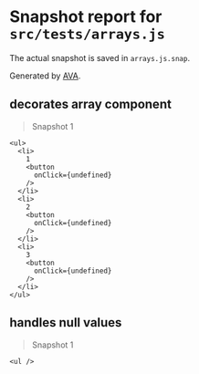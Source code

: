 # Snapshot report for `src/tests/arrays.js`

The actual snapshot is saved in `arrays.js.snap`.

Generated by [AVA](https://ava.li).

## decorates array component

> Snapshot 1

    <ul>
      <li>
        1
        <button
          onClick={undefined}
        />
      </li>
      <li>
        2
        <button
          onClick={undefined}
        />
      </li>
      <li>
        3
        <button
          onClick={undefined}
        />
      </li>
    </ul>

## handles null values

> Snapshot 1

    <ul />

